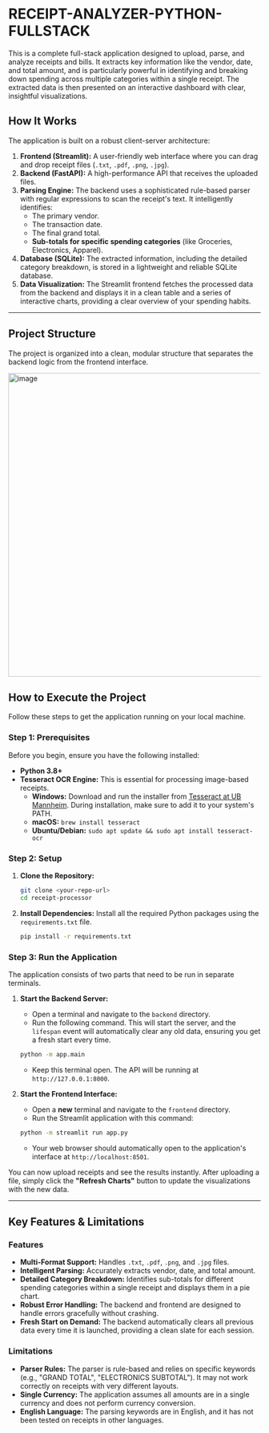 # RECEIPT-ANALYZER-PYTHON-FULLSTACK
This is a complete full-stack application designed to upload, parse, and analyze receipts and bills. It extracts key information like the vendor, date, and total amount, and is particularly powerful in identifying and breaking down spending across multiple categories within a single receipt. The extracted data is then presented on an interactive dashboard with clear, insightful visualizations.

## How It Works

The application is built on a robust client-server architecture:

1.  **Frontend (Streamlit):** A user-friendly web interface where you can drag and drop receipt files (`.txt`, `.pdf`, `.png`, `.jpg`).
2.  **Backend (FastAPI):** A high-performance API that receives the uploaded files.
3.  **Parsing Engine:** The backend uses a sophisticated rule-based parser with regular expressions to scan the receipt's text. It intelligently identifies:
    * The primary vendor.
    * The transaction date.
    * The final grand total.
    * **Sub-totals for specific spending categories** (like Groceries, Electronics, Apparel).
4.  **Database (SQLite):** The extracted information, including the detailed category breakdown, is stored in a lightweight and reliable SQLite database.
5.  **Data Visualization:** The Streamlit frontend fetches the processed data from the backend and displays it in a clean table and a series of interactive charts, providing a clear overview of your spending habits.

---

## Project Structure

The project is organized into a clean, modular structure that separates the backend logic from the frontend interface.

<img width="636" height="605" alt="image" src="https://github.com/user-attachments/assets/b3985b08-b3a8-4118-ab0d-f6e7cf0cff1c" />

## How to Execute the Project

Follow these steps to get the application running on your local machine.

### Step 1: Prerequisites

Before you begin, ensure you have the following installed:

* **Python 3.8+**
* **Tesseract OCR Engine:** This is essential for processing image-based receipts.
    * **Windows:** Download and run the installer from [Tesseract at UB Mannheim](https://github.com/UB-Mannheim/tesseract/wiki). During installation, make sure to add it to your system's PATH.
    * **macOS:** `brew install tesseract`
    * **Ubuntu/Debian:** `sudo apt update && sudo apt install tesseract-ocr`

### Step 2: Setup

1.  **Clone the Repository:**
    ```bash
    git clone <your-repo-url>
    cd receipt-processor
    ```

2.  **Install Dependencies:**
    Install all the required Python packages using the `requirements.txt` file.
    ```bash
    pip install -r requirements.txt
    ```

### Step 3: Run the Application

The application consists of two parts that need to be run in separate terminals.

1.  **Start the Backend Server:**
    * Open a terminal and navigate to the `backend` directory.
    * Run the following command. This will start the server, and the `lifespan` event will automatically clear any old data, ensuring you get a fresh start every time.
    ```bash
    python -m app.main
    ```
    * Keep this terminal open. The API will be running at `http://127.0.0.1:8000`.

2.  **Start the Frontend Interface:**
    * Open a **new** terminal and navigate to the `frontend` directory.
    * Run the Streamlit application with this command:
    ```bash
    python -m streamlit run app.py
    ```
    * Your web browser should automatically open to the application's interface at `http://localhost:8501`.

You can now upload receipts and see the results instantly. After uploading a file, simply click the **"Refresh Charts"** button to update the visualizations with the new data.

---

## Key Features & Limitations

### Features

* **Multi-Format Support:** Handles `.txt`, `.pdf`, `.png`, and `.jpg` files.
* **Intelligent Parsing:** Accurately extracts vendor, date, and total amount.
* **Detailed Category Breakdown:** Identifies sub-totals for different spending categories within a single receipt and displays them in a pie chart.
* **Robust Error Handling:** The backend and frontend are designed to handle errors gracefully without crashing.
* **Fresh Start on Demand:** The backend automatically clears all previous data every time it is launched, providing a clean slate for each session.

### Limitations

* **Parser Rules:** The parser is rule-based and relies on specific keywords (e.g., "GRAND TOTAL", "ELECTRONICS SUBTOTAL"). It may not work correctly on receipts with very different layouts.
* **Single Currency:** The application assumes all amounts are in a single currency and does not perform currency conversion.
* **English Language:** The parsing keywords are in English, and it has not been tested on receipts in other languages.
